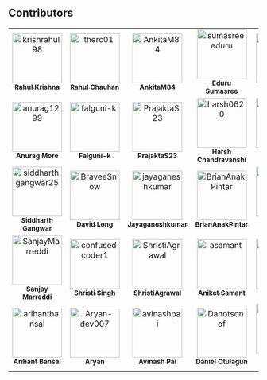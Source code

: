 ## Contributors

<!-- readme: collaborators,contributors -start --> 
<table>
<tr>
    <td align="center">
        <a href="https://github.com/krishrahul98">
            <img src="https://avatars0.githubusercontent.com/u/28896220?v=4" width="100;" alt="krishrahul98"/>
            <br />
            <sub><b>Rahul Krishna</b></sub>
        </a>
    </td>
    <td align="center">
        <a href="https://github.com/therc01">
            <img src="https://avatars0.githubusercontent.com/u/66589195?v=4" width="100;" alt="therc01"/>
            <br />
            <sub><b>Rahul Chauhan</b></sub>
        </a>
    </td>
    <td align="center">
        <a href="https://github.com/AnkitaM84">
            <img src="https://avatars0.githubusercontent.com/u/60255963?v=4" width="100;" alt="AnkitaM84"/>
            <br />
            <sub><b>AnkitaM84</b></sub>
        </a>
    </td>
    <td align="center">
        <a href="https://github.com/sumasreeeduru">
            <img src="https://avatars1.githubusercontent.com/u/44165457?v=4" width="100;" alt="sumasreeeduru"/>
            <br />
            <sub><b>Eduru Sumasree</b></sub>
        </a>
    </td>
    <td align="center">
        <a href="https://github.com/ritwiksingh21">
            <img src="https://avatars3.githubusercontent.com/u/46321538?v=4" width="100;" alt="ritwiksingh21"/>
            <br />
            <sub><b>Ritwik Singh</b></sub>
        </a>
    </td>
    <td align="center">
        <a href="https://github.com/Srithanya">
            <img src="https://avatars2.githubusercontent.com/u/44163421?v=4" width="100;" alt="Srithanya"/>
            <br />
            <sub><b>Srithanya</b></sub>
        </a>
    </td></tr>
<tr>
    <td align="center">
        <a href="https://github.com/anurag1299">
            <img src="https://avatars3.githubusercontent.com/u/52789951?v=4" width="100;" alt="anurag1299"/>
            <br />
            <sub><b>Anurag More</b></sub>
        </a>
    </td>
    <td align="center">
        <a href="https://github.com/falguni-k">
            <img src="https://avatars3.githubusercontent.com/u/49592710?v=4" width="100;" alt="falguni-k"/>
            <br />
            <sub><b>Falguni-k</b></sub>
        </a>
    </td>
    <td align="center">
        <a href="https://github.com/PrajaktaS23">
            <img src="https://avatars3.githubusercontent.com/u/59256661?v=4" width="100;" alt="PrajaktaS23"/>
            <br />
            <sub><b>PrajaktaS23</b></sub>
        </a>
    </td>
    <td align="center">
        <a href="https://github.com/harsh0620">
            <img src="https://avatars2.githubusercontent.com/u/57012784?v=4" width="100;" alt="harsh0620"/>
            <br />
            <sub><b>Harsh Chandravanshi</b></sub>
        </a>
    </td>
    <td align="center">
        <a href="https://github.com/Harshalszz">
            <img src="https://avatars3.githubusercontent.com/u/61976596?v=4" width="100;" alt="Harshalszz"/>
            <br />
            <sub><b>Harshal S Zodape </b></sub>
        </a>
    </td>
    <td align="center">
        <a href="https://github.com/Rohit-2602">
            <img src="https://avatars0.githubusercontent.com/u/65807152?v=4" width="100;" alt="Rohit-2602"/>
            <br />
            <sub><b>Rohit Sharma</b></sub>
        </a>
    </td></tr>
<tr>
    <td align="center">
        <a href="https://github.com/siddharthgangwar25">
            <img src="https://avatars1.githubusercontent.com/u/63447050?v=4" width="100;" alt="siddharthgangwar25"/>
            <br />
            <sub><b>Siddharth Gangwar</b></sub>
        </a>
    </td>
    <td align="center">
        <a href="https://github.com/BraveeSnow">
            <img src="https://avatars0.githubusercontent.com/u/45154227?v=4" width="100;" alt="BraveeSnow"/>
            <br />
            <sub><b>David Long</b></sub>
        </a>
    </td>
    <td align="center">
        <a href="https://github.com/jayaganeshkumar">
            <img src="https://avatars0.githubusercontent.com/u/56192588?v=4" width="100;" alt="jayaganeshkumar"/>
            <br />
            <sub><b>Jayaganeshkumar</b></sub>
        </a>
    </td>
    <td align="center">
        <a href="https://github.com/BrianAnakPintar">
            <img src="https://avatars2.githubusercontent.com/u/69195029?v=4" width="100;" alt="BrianAnakPintar"/>
            <br />
            <sub><b>BrianAnakPintar</b></sub>
        </a>
    </td>
    <td align="center">
        <a href="https://github.com/PRATITICHANDA">
            <img src="https://avatars1.githubusercontent.com/u/55646786?v=4" width="100;" alt="PRATITICHANDA"/>
            <br />
            <sub><b>PRATITI CHANDA</b></sub>
        </a>
    </td>
    <td align="center">
        <a href="https://github.com/SaloniK17">
            <img src="https://avatars3.githubusercontent.com/u/72257250?v=4" width="100;" alt="SaloniK17"/>
            <br />
            <sub><b>SaloniK17</b></sub>
        </a>
    </td></tr>
<tr>
    <td align="center">
        <a href="https://github.com/SanjayMarreddi">
            <img src="https://avatars0.githubusercontent.com/u/57671048?v=4" width="100;" alt="SanjayMarreddi"/>
            <br />
            <sub><b>Sanjay Marreddi</b></sub>
        </a>
    </td>
    <td align="center">
        <a href="https://github.com/confusedcoder1">
            <img src="https://avatars1.githubusercontent.com/u/55556359?v=4" width="100;" alt="confusedcoder1"/>
            <br />
            <sub><b>Shristi Singh</b></sub>
        </a>
    </td>
    <td align="center">
        <a href="https://github.com/ShristiAgrawal">
            <img src="https://avatars0.githubusercontent.com/u/33164492?v=4" width="100;" alt="ShristiAgrawal"/>
            <br />
            <sub><b>ShristiAgrawal</b></sub>
        </a>
    </td>
    <td align="center">
        <a href="https://github.com/asamant">
            <img src="https://avatars1.githubusercontent.com/u/43705966?v=4" width="100;" alt="asamant"/>
            <br />
            <sub><b>Aniket Samant</b></sub>
        </a>
    </td>
    <td align="center">
        <a href="https://github.com/Aditi014">
            <img src="https://avatars0.githubusercontent.com/u/48182649?v=4" width="100;" alt="Aditi014"/>
            <br />
            <sub><b>Aditi014</b></sub>
        </a>
    </td>
    <td align="center">
        <a href="https://github.com/Amulya-coder">
            <img src="https://avatars0.githubusercontent.com/u/66437295?v=4" width="100;" alt="Amulya-coder"/>
            <br />
            <sub><b>Amulya</b></sub>
        </a>
    </td></tr>
<tr>
    <td align="center">
        <a href="https://github.com/arihantbansal">
            <img src="https://avatars2.githubusercontent.com/u/17180950?v=4" width="100;" alt="arihantbansal"/>
            <br />
            <sub><b>Arihant Bansal</b></sub>
        </a>
    </td>
    <td align="center">
        <a href="https://github.com/Aryan-dev007">
            <img src="https://avatars2.githubusercontent.com/u/61882780?v=4" width="100;" alt="Aryan-dev007"/>
            <br />
            <sub><b>Aryan</b></sub>
        </a>
    </td>
    <td align="center">
        <a href="https://github.com/avinashpai">
            <img src="https://avatars1.githubusercontent.com/u/38055124?v=4" width="100;" alt="avinashpai"/>
            <br />
            <sub><b>Avinash Pai</b></sub>
        </a>
    </td>
    <td align="center">
        <a href="https://github.com/Danotsonof">
            <img src="https://avatars3.githubusercontent.com/u/22982031?v=4" width="100;" alt="Danotsonof"/>
            <br />
            <sub><b>Daniel Otulagun</b></sub>
        </a>
    </td>
    <td align="center">
        <a href="https://github.com/debarshi-1999">
            <img src="https://avatars1.githubusercontent.com/u/66899563?v=4" width="100;" alt="debarshi-1999"/>
            <br />
            <sub><b>Debarshi-1999</b></sub>
        </a>
    </td>
    <td align="center">
        <a href="https://github.com/vieee">
            <img src="https://avatars3.githubusercontent.com/u/47855729?v=4" width="100;" alt="vieee"/>
            <br />
            <sub><b>Deepak Yadav</b></sub>
        </a>
    </td></tr>
</table>
<!-- readme: collaborators,contributors -end -->

